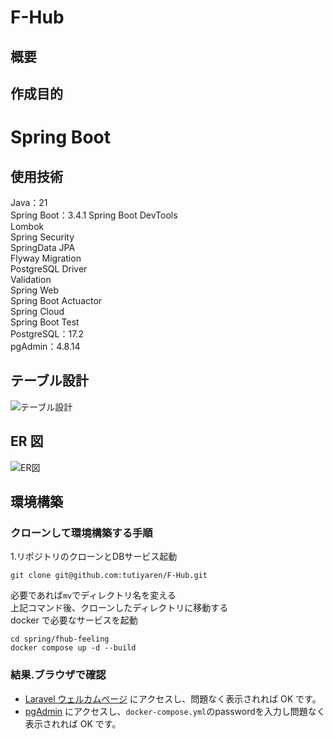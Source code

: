 # F-Hub 
## 概要 

## 作成目的 

# Spring Boot 
## 使用技術

Java：21  
Spring Boot：3.4.1
Spring Boot DevTools  
Lombok  
Spring Security  
SpringData JPA  
Flyway Migration  
PostgreSQL Driver  
Validation  
Spring Web  
Spring Boot Actuactor  
Spring Cloud  
Spring Boot Test  
PostgreSQL：17.2  
pgAdmin：4.8.14  


## テーブル設計

![テーブル設計](https://github.com/user-attachments/assets/53e5d645-2d3a-485a-805e-a14ec6a7e99e)

## ER 図

![ER図](https://github.com/user-attachments/assets/ad612bd6-d443-49a4-b243-920aaf9eb51b)

## 環境構築

### クローンして環境構築する手順

1.リポジトリのクローンとDBサービス起動

```
git clone git@github.com:tutiyaren/F-Hub.git
```

必要であれば`mv`でディレクトリ名を変える  
上記コマンド後、クローンしたディレクトリに移動する  
docker で必要なサービスを起動

```
cd spring/fhub-feeling
docker compose up -d --build
```

### 結果.ブラウザで確認

- [Laravel ウェルカムページ](http://localhost:8081) にアクセスし、問題なく表示されれば OK です。
- [pgAdmin](http://localhost:8081) にアクセスし、``docker-compose.yml``のpasswordを入力し問題なく表示されれば OK です。  

